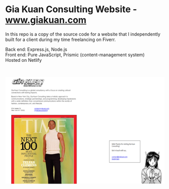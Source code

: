 # Gia Kuan Consulting Website - www.giakuan.com

In this repo is a copy of the source code for a website that I independently built for a client during my time freelancing on Fiverr.

Back end: Express.js, Node.js \
Front end: Pure JavaScript, Prismic (content-management system) \
Hosted on Netlify

<br/>

![image depicting the website](https://github.com/joshua-d/kuan-consulting-website/blob/main/website_snapshot.PNG?raw=true)
